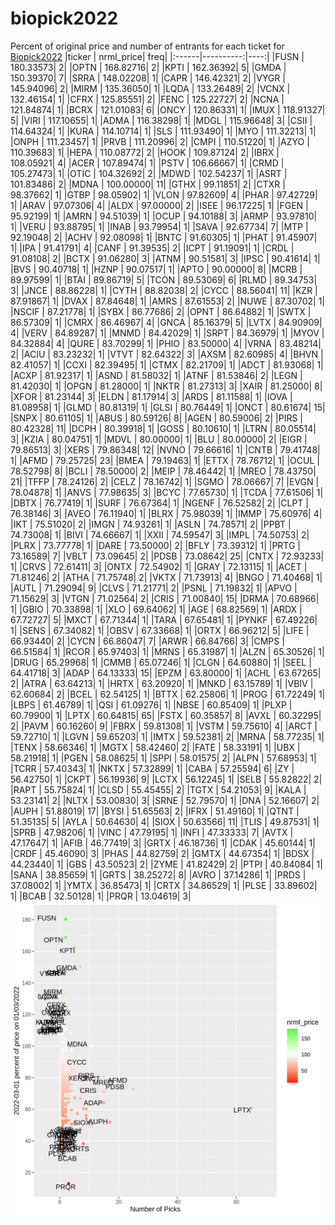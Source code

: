 # biopick2022
Percent of original price and number of entrants for each ticket for [Biopick2022](https://twitter.com/hashtag/Biopick2022)
|ticker | nrml_price| freq|
|:------|----------:|----:|
|FUSN   |  180.33573|    2|
|OPTN   |  168.82716|    2|
|KPTI   |  162.36392|    5|
|GMDA   |  150.39370|    7|
|SRRA   |  148.02208|    1|
|CAPR   |  146.42321|    2|
|VYGR   |  145.94096|    2|
|MIRM   |  135.36050|    1|
|LQDA   |  133.26489|    2|
|VCNX   |  132.46154|    1|
|CFRX   |  125.85551|    2|
|FENC   |  125.22727|    2|
|NCNA   |  121.84874|    1|
|BCRX   |  121.01083|    6|
|ONCY   |  120.86331|    1|
|IMUX   |  118.91327|    5|
|VIRI   |  117.10655|    1|
|ADMA   |  116.38298|    1|
|MDGL   |  115.96648|    3|
|CSII   |  114.64324|    1|
|KURA   |  114.10714|    1|
|SLS    |  111.93490|    1|
|MYO    |  111.32213|    1|
|ONPH   |  111.23457|    1|
|PRVB   |  111.20996|    2|
|CMPI   |  110.51220|    1|
|AZYO   |  110.39683|    1|
|HEPA   |  110.08772|    2|
|HOOK   |  109.87124|    2|
|IBRX   |  108.05921|    4|
|ACER   |  107.89474|    1|
|PSTV   |  106.66667|    1|
|CRMD   |  105.27473|    1|
|OTIC   |  104.32692|    2|
|MDWD   |  102.54237|    1|
|ASRT   |  101.83486|    2|
|MDNA   |  100.00000|   11|
|GTHX   |   99.11851|    2|
|CTXR   |   98.37662|    1|
|GTBP   |   98.05902|    1|
|VLON   |   97.82609|    4|
|PHAR   |   97.42729|    1|
|ARAV   |   97.07306|    4|
|ALDX   |   97.00000|    2|
|ISEE   |   96.17225|    1|
|FGEN   |   95.92199|    1|
|AMRN   |   94.51039|    1|
|OCUP   |   94.10188|    3|
|ARMP   |   93.97810|    1|
|VERU   |   93.88795|    1|
|INAB   |   93.79954|    1|
|SAVA   |   92.67734|    7|
|MTP    |   92.19048|    2|
|ACHV   |   92.08098|    1|
|BNTC   |   91.60305|    1|
|PHAT   |   91.45907|    1|
|IPA    |   91.41791|    4|
|CANF   |   91.39535|    2|
|ICPT   |   91.19091|    1|
|CRDL   |   91.08108|    2|
|BCTX   |   91.06280|    3|
|ATNM   |   90.51581|    3|
|IPSC   |   90.41614|    1|
|BVS    |   90.40718|    1|
|HZNP   |   90.07517|    1|
|APTO   |   90.00000|    8|
|MCRB   |   89.97599|    1|
|BTAI   |   89.86719|    5|
|TCON   |   89.53069|    6|
|RLMD   |   89.34753|    3|
|JNCE   |   88.86228|    1|
|CYTH   |   88.82038|    2|
|CYCC   |   88.56041|   11|
|KZR    |   87.91867|    1|
|DVAX   |   87.84648|    1|
|AMRS   |   87.61553|    2|
|NUWE   |   87.30702|    1|
|NSCIF  |   87.21778|    1|
|SYBX   |   86.77686|    2|
|OPNT   |   86.64882|    1|
|SWTX   |   86.57309|    1|
|CMRX   |   86.46967|    4|
|GNCA   |   85.16379|    5|
|LVTX   |   84.90909|    4|
|VERV   |   84.89287|    1|
|MNMD   |   84.42029|    1|
|SRPT   |   84.36979|    1|
|MYOV   |   84.32884|    4|
|QURE   |   83.70299|    1|
|PHIO   |   83.50000|    4|
|VRNA   |   83.48214|    2|
|ACIU   |   83.23232|    1|
|VTVT   |   82.64322|    3|
|AXSM   |   82.60985|    4|
|BHVN   |   82.41057|    1|
|CCXI   |   82.39495|    1|
|CTMX   |   82.21709|    1|
|ADCT   |   81.93068|    1|
|ACXP   |   81.92317|    1|
|ASND   |   81.58032|    1|
|ATNF   |   81.53846|    2|
|LEGN   |   81.42030|    1|
|OPGN   |   81.28000|    1|
|NKTR   |   81.27313|    3|
|XAIR   |   81.25000|    8|
|XFOR   |   81.23144|    3|
|ELDN   |   81.17914|    3|
|ARDS   |   81.11588|    1|
|IOVA   |   81.08958|    1|
|GLMD   |   80.81319|    1|
|GLSI   |   80.76449|    1|
|ONCT   |   80.61674|   15|
|SNPX   |   80.61105|    1|
|ABUS   |   80.59126|    8|
|AGEN   |   80.59006|    2|
|PIRS   |   80.42328|   11|
|DCPH   |   80.39918|    1|
|GOSS   |   80.10610|    1|
|LTRN   |   80.05514|    3|
|KZIA   |   80.04751|    1|
|MDVL   |   80.00000|    1|
|BLU    |   80.00000|    2|
|EIGR   |   79.86513|    3|
|XERS   |   79.86348|   12|
|NVNO   |   79.66616|    1|
|CNTB   |   79.41748|    1|
|AFMD   |   79.25725|   23|
|BMEA   |   79.19463|    1|
|ETTX   |   78.76712|    1|
|OCUL   |   78.52798|    8|
|BCLI   |   78.50000|    2|
|MEIP   |   78.46442|    1|
|MREO   |   78.43750|   21|
|TFFP   |   78.24126|    2|
|CELZ   |   78.16742|    1|
|SGMO   |   78.06667|    7|
|EVGN   |   78.04878|    1|
|ANVS   |   77.98635|    3|
|BCYC   |   77.65730|    1|
|TCDA   |   77.61506|    1|
|DBTX   |   76.77419|    1|
|SURF   |   76.67364|    1|
|NGENF  |   76.52582|    2|
|CLPT   |   76.38146|    3|
|AVEO   |   76.11940|    1|
|BLRX   |   75.98039|    1|
|IMMP   |   75.60976|    4|
|IKT    |   75.51020|    2|
|IMGN   |   74.93261|    1|
|ASLN   |   74.78571|    2|
|PPBT   |   74.73008|    1|
|BIVI   |   74.66667|    1|
|XXII   |   74.59547|    3|
|IMPL   |   74.50753|    2|
|PLRX   |   73.77778|    1|
|DARE   |   73.50000|    2|
|BFLY   |   73.39312|    1|
|PRTG   |   73.16589|    7|
|VBLT   |   73.09645|    2|
|PDSB   |   73.08642|   25|
|CNTX   |   72.93233|    1|
|CRVS   |   72.61411|    3|
|ONTX   |   72.54902|    1|
|GRAY   |   72.13115|    1|
|ACET   |   71.81246|    2|
|ATHA   |   71.75748|    2|
|VKTX   |   71.73913|    4|
|BNGO   |   71.40468|    1|
|AUTL   |   71.29094|    9|
|CLVS   |   71.21771|    2|
|PSNL   |   71.19832|    1|
|APVO   |   71.15629|    3|
|VTGN   |   71.02564|    2|
|CRIS   |   71.00840|   15|
|DRMA   |   70.68966|    1|
|GBIO   |   70.33898|    1|
|XLO    |   69.64062|    1|
|AGE    |   68.82569|    1|
|ARDX   |   67.72727|    5|
|MXCT   |   67.71344|    1|
|TARA   |   67.65481|    1|
|PYNKF  |   67.49226|    1|
|SENS   |   67.34082|    1|
|OBSV   |   67.33668|    1|
|ORTX   |   66.96212|    5|
|LIFE   |   66.93440|    2|
|CYCN   |   66.86047|    7|
|ARWR   |   66.84766|    3|
|CMPS   |   66.51584|    1|
|RCOR   |   65.97403|    1|
|MRNS   |   65.31987|    1|
|ALZN   |   65.30526|    1|
|DRUG   |   65.29968|    1|
|CMMB   |   65.07246|    1|
|CLGN   |   64.60880|    1|
|SEEL   |   64.41718|    3|
|ADAP   |   64.13333|   15|
|EPZM   |   63.80000|    1|
|ACHL   |   63.67265|    2|
|ATRA   |   63.64213|    1|
|HRTX   |   63.20920|    1|
|MNKD   |   63.15789|    1|
|VBIV   |   62.60684|    2|
|BCEL   |   62.54125|    1|
|BTTX   |   62.25806|    1|
|PROG   |   61.72249|    1|
|LBPS   |   61.46789|    1|
|QSI    |   61.09276|    1|
|NBSE   |   60.85409|    1|
|PLXP   |   60.79900|    1|
|LPTX   |   60.64815|   65|
|FSTX   |   60.35857|    8|
|AVXL   |   60.32295|    2|
|PAVM   |   60.16260|    9|
|FBRX   |   59.81308|    1|
|VSTM   |   59.75610|    4|
|ARCT   |   59.72710|    1|
|LGVN   |   59.65203|    1|
|IMTX   |   59.52381|    2|
|MRNA   |   58.77235|    1|
|TENX   |   58.66346|    1|
|MGTX   |   58.42460|    2|
|FATE   |   58.33191|    1|
|UBX    |   58.21918|    1|
|PGEN   |   58.08625|    1|
|SPPI   |   58.01575|    2|
|ALPN   |   57.68953|    1|
|TCRR   |   57.40343|    1|
|NKTX   |   57.32899|    1|
|CABA   |   57.25594|    6|
|ZY     |   56.42750|    1|
|CKPT   |   56.19936|    9|
|LCTX   |   56.12245|    1|
|SELB   |   55.82822|    2|
|RAPT   |   55.75824|    1|
|CLSD   |   55.45455|    2|
|TGTX   |   54.21053|    9|
|KALA   |   53.23141|    2|
|NLTX   |   53.00830|    3|
|SRNE   |   52.79570|    1|
|DNA    |   52.16607|    2|
|AUPH   |   51.88019|   17|
|BYSI   |   51.65563|    2|
|IFRX   |   51.49160|    1|
|QTNT   |   51.35135|    5|
|AYLA   |   50.64630|    4|
|SIOX   |   50.63566|   11|
|TLIS   |   49.87531|    1|
|SPRB   |   47.98206|    1|
|VINC   |   47.79195|    1|
|INFI   |   47.33333|    7|
|AVTX   |   47.17647|    1|
|AFIB   |   46.77419|    3|
|GRTX   |   46.18736|    1|
|CDAK   |   45.60144|    1|
|CRDF   |   45.46090|    3|
|PHAS   |   44.82759|    2|
|GMTX   |   44.67354|    1|
|BDSX   |   44.23440|    1|
|GBS    |   43.50523|    2|
|ZYME   |   41.82429|    2|
|PTPI   |   40.84084|    1|
|SANA   |   38.85659|    1|
|GRTS   |   38.25272|    8|
|AVRO   |   37.14286|    1|
|PRDS   |   37.08002|    1|
|YMTX   |   36.85473|    1|
|CRTX   |   34.86529|    1|
|PLSE   |   33.89602|    1|
|BCAB   |   32.50128|    1|
|PRQR   |   13.04619|    3|
![retvspicks](biopicks.png?raw=true)
